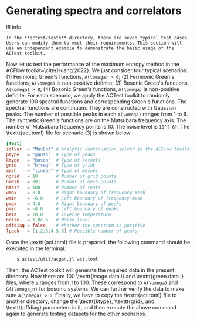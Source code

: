 # Generating spectra and correlators

!!! info

    In the **actest/tests** directory, there are seven typical test cases. Users can modify them to meet their requirements. This section will use an independent example to demonstrate the basic usage of the ACTest toolkit.

Now let us test the performance of the maximum entropy method in the ACFlow toolkit~\cite{Huang:2022}. We just consider four typical scenarios: (1) Fermionic Green's functions, ``A(\omega) > 0``; (2) Fermionic Green's functions, ``A(\omega)`` is non-positive definite; (3) Bosonic Green's functions, ``A(\omega) > 0``; (4) Bosonic Green's functions, ``A(\omega)`` is non-positive definite. For each scenario, we apply the ACTest toolkit to randomly generate 100 spectral functions and corresponding Green's functions. The spectral functions are continuum. They are constructed with Gaussian peaks. The number of possible peaks in each ``A(\omega)`` ranges from 1 to 6. The synthetic Green's functions are on the Matsubara frequency axis. The number of Matsubara frequency points is 10. The noise level is ``10^{-6}``. The \texttt{act.toml} file for scenario (3) is shown below.
```toml
[Test]
solver  = "MaxEnt" # Analytic continuation solver in the ACFlow toolkit
ptype   = "gauss"  # Type of peaks
ktype   = "boson"  # Type of kernels
grid    = "bfreq"  # Type of grids
mesh    = "linear" # Type of meshes
ngrid   = 10       # Number of grid points
nmesh   = 801      # Number of mesh points
ntest   = 100      # Number of tests
wmax    = 8.0      # Right boundary of frequency mesh
wmin    = -8.0     # Left boundary of frequency mesh
pmax    = 4.0      # Right boundary of peaks
pmin    = -4.0     # Left boundary of peaks
beta    = 20.0     # Inverse temperature
noise   = 1.0e-6   # Noise level
offdiag = false    # Whether the spectrum is positive
lpeak   = [1,2,3,4,5,6] # Possible number of peaks
```
Once the \texttt{act.toml} file is prepared, the following command should be executed in the terminal:
```shell
    $ actest/util/acgen.jl act.toml
```
Then, the ACTest toolkit will generate the required data in the present directory. Now there are 100 \texttt{image.data.i} and \texttt{green.data.i} files, where ``i`` ranges from 1 to 100. These correspond to ``A(\omega)`` and ``G(i\omega_n)`` for bosonic systems. We can further verify the data to make sure ``A(\omega) > 0``. Finally, we have to copy the \texttt{act.toml} file to another directory, change the \texttt{ktype}, \texttt{grid}, and \texttt{offdiag} parameters in it, and then execute the above command again to generate testing datasets for the other scenarios.
